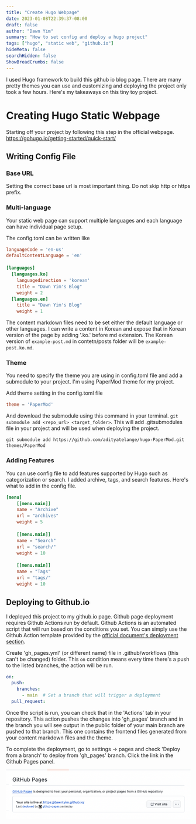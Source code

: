 ```yaml
---
title: "Create Hugo Webpage"
date: 2023-01-08T22:39:37-08:00
draft: false
author: "Dawn Yim"
summary: "How to set config and deploy a hugo project"
tags: ["hugo", "static web", "github.io"]
hideMeta: false
searchHidden: false
ShowBreadCrumbs: false
---
```

I used Hugo framework to build this github io blog page. There are many pretty themes you can use and customizing and deploying the project only took a few hours. Here's my takeaways on this tiny toy project. 

# Creating Hugo Static Webpage
Starting off your project by following this step in the official webpage. 
https://gohugo.io/getting-started/quick-start/

## Writing Config File

### Base URL
Setting the correct base url is most important thing. Do not skip http or https prefix. 


### Multi-language
Your static web page can support multiple languages and each language can have individual page setup.

The config.toml can be written like
```toml
languageCode = 'en-us'
defaultContentLanguage = 'en'

[languages]
  [languages.ko]
    languagedirection = 'korean'
    title = "Dawn Yim's Blog"
    weight = 2
  [languages.en]
    title = "Dawn Yim's Blog"
    weight = 1
```

The content markdown files need to be set either the default language or other languages. I can write a content in Korean and expose that in Korean version of the page by adding '.ko.' before md extension. The Korean version of `example-post.md` in contetn/posts folder will be `example-post.ko.md`.

### Theme
You need to specify the theme you are using in config.toml file and add a submodule to your project. I'm using PaperMod theme for my project. 

Add theme setting in the config.toml file
```toml
theme = 'PaperMod'
```

And download the submodule using this command in your terminal. `git submodule add <repo_url> <target_folder>`. This will add .gitsubmodules file in your project and will be used when deploying the project. 
```
git submodule add https://github.com/adityatelange/hugo-PaperMod.git themes/PaperMod
```

### Adding Features
You can use config file to add features supported by Hugo such as categorization or search. I added archive, tags, and search features. Here's what to add in the config file. 

```toml
[menu]
    [[menu.main]]
    name = "Archive"
    url = "archives"
    weight = 5
    
    [[menu.main]]
    name = "Search"
    url = "search/"
    weight = 10

    [[menu.main]]
    name = "Tags"
    url = "tags/"
    weight = 10
```

## Deploying to Github.io
I deployed this project to my github.io page. Github page deployment requires Github Actions run by default. Github Actions is an automated script that will run based on the conditions you set. You can simply use the Github Action template provided by the [official document's deployment section](https://gohugo.io/hosting-and-deployment/hosting-on-github/). 

Create 'gh_pages.yml' (or different name) file in .github/workflows (this can't be changed) folder. This `on` condition means every time there's a push to the listed branches, the action will be run. 
```yml
on:
  push:
    branches:
      - main  # Set a branch that will trigger a deployment
  pull_request:
```
Once the script is run, you can check that in the 'Actions' tab in your repository. This action pushes the changes into 'gh_pages' branch and in the branch you will see output in the public folder of your main branch are pushed to that branch. This one contains the frontend files generated from your content markdown files and the theme. 

To complete the deployment, go to settings -> pages and check 'Deploy from a branch' to deploy from 'gh_pages' branch. Click the link in the Github Pages panel.

![Github page](images/github_page_eg.png)